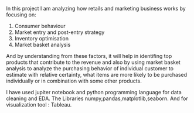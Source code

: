 In this project I am analyzing how retails and marketing business works by focusing on:
1. Consumer behaviour
2. Market entry and post-entry strategy
3. Inventory optimisation
4. Market basket analysis 

And by understanding from these factors, it will help in identifing top products that contribute to the revenue and also by using market basket analysis to analyze the purchasing behavior of individual customer to estimate with relative certainty, what items are more likely to be purchased individually or in combination with some other products.

I have used jupiter notebook and python programming language for data cleaning and EDA. The Libraries numpy,pandas,matplotlib,seaborn. And for visualization tool : Tableau.